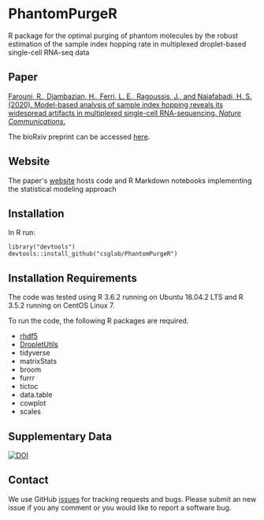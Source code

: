 # PhantomPurgeR
R package for the optimal purging of phantom molecules by the robust estimation of the sample index hopping rate in multiplexed droplet-based single-cell RNA-seq data


Paper
-------

[Farouni, R., Djambazian, H., Ferri, L. E., Ragoussis, J., and Najafabadi, H. S. (2020). Model-based analysis of sample index hopping reveals its widespread artifacts in multiplexed single-cell RNA-sequencing. *Nature Communications*.](https://www.nature.com/articles/s41467-020-16522-z)

The bioRxiv preprint can be accessed [here](https://www.biorxiv.org/content/10.1101/617225v5).



Website
---------

The paper's [website](https://csglab.github.io/PhantomPurgeR/) hosts code and R Markdown notebooks implementing the statistical modeling approach

## Installation

In R run:

```{r}
library("devtools")
devtools::install_github("csglab/PhantomPurgeR")
```

Installation Requirements
----------
The code was tested using R 3.6.2 running on Ubuntu 18.04.2 LTS and R 3.5.2 running on CentOS Linux 7.

To run the code, the following R packages are required.

- [rhdf5](https://www.bioconductor.org/packages/release/bioc/html/rhdf5.html)
- [DropletUtils](https://www.bioconductor.org/packages/release/bioc/html/DropletUtils.html)
- tidyverse
- matrixStats
- broom
- furrr
- tictoc
- data.table
- cowplot
- scales
  
Supplementary Data
----------
[![DOI](https://zenodo.org/badge/DOI/10.5281/zenodo.3336553.svg)](https://doi.org/10.5281/zenodo.3336553)


Contact
---------

We use GitHub [issues](https://github.com/csglab/PhantomPurgeR/issues) for tracking requests and bugs. Please submit an new issue if you any comment or you would like to report a software bug.
